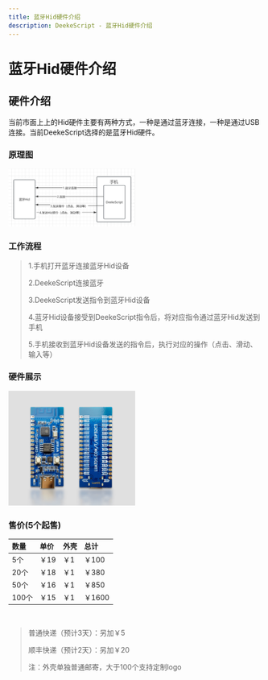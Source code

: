 ```yaml
---
title: 蓝牙Hid硬件介绍
description: DeekeScript - 蓝牙Hid硬件介绍
---
```


# 蓝牙Hid硬件介绍

## 硬件介绍

当前市面上上的Hid硬件主要有两种方式，一种是通过蓝牙连接，一种是通过USB连接。当前DeekeScript选择的是蓝牙Hid硬件。

### 原理图

<img src="../assets/bluetooth-hid.png" width="50%" />

### 工作流程

> 1.手机打开蓝牙连接蓝牙Hid设备
>
> 2.DeekeScript连接蓝牙
>
> 3.DeekeScript发送指令到蓝牙Hid设备
>
> 4.蓝牙Hid设备接受到DeekeScript指令后，将对应指令通过蓝牙Hid发送到手机
>
> 5.手机接收到蓝牙Hid设备发送的指令后，执行对应的操作（点击、滑动、输入等）

### 硬件展示

<img src="../assets/bluetooth-hid-hardware.png" width="50%" />

### 售价(5个起售)

| 数量  | 单价 | 外壳 | 总计 |
|:-----|:-----|:----|:----|
| 5个  | ￥19  |￥1  | ￥100|
| 20个 | ￥18  |￥1  | ￥380|
| 50个 | ￥16  |￥1  | ￥850|
| 100个| ￥15  |￥1  |￥1600|

<br/>

> 普通快递（预计3天）：另加￥5
>
> 顺丰快递（预计2天）：另加￥20
>
> 注：外壳单独普通邮寄，大于100个支持定制logo
